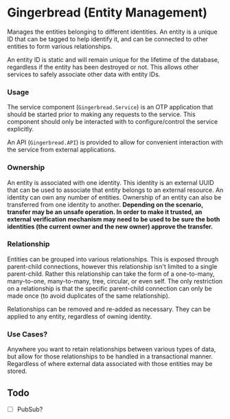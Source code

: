 # Gingerbread (Entity Management)

Manages the entities belonging to different identities. An entity is a unique ID that can be tagged to help identify it, and can be connected to other entities to form various relationships.

An entity ID is static and will remain unique for the lifetime of the database, regardless if the entity has been destroyed or not. This allows other services to safely associate other data with entity IDs.


### Usage

The service component (`Gingerbread.Service`) is an OTP application that should be started prior to making any requests to the service. This component should only be interacted with to configure/control the service explicitly.

An API (`Gingerbread.API`) is provided to allow for convenient interaction with the service from external applications.


### Ownership

An entity is associated with one identity. This identity is an external UUID that can be used to associate that entity belongs to an external resource. An identity can own any number of entities. Ownership of an entity can also be transferred from one identity to another. __Depending on the scenario, transfer may be an unsafe operation. In order to make it trusted, an external verification mechanism may need to be used to be sure the both identities (the current owner and the new owner) approve the transfer.__


### Relationship

Entities can be grouped into various relationships. This is exposed through parent-child connections, however this relationship isn't limited to a single parent-child. Rather this relationship can take the form of a one-to-many, many-to-one, many-to-many, tree, circular, or even self. The only restriction on a relationship is that the specific parent-child connection can only be made once (to avoid duplicates of the same relationship).

Relationships can be removed and re-added as necessary. They can be applied to any entity, regardless of owning identity.


### Use Cases?

Anywhere you want to retain relationships between various types of data, but allow for those relationships to be handled in a transactional manner. Regardless of where external data associated with those entities may be stored.


Todo
----

- [ ] PubSub?
